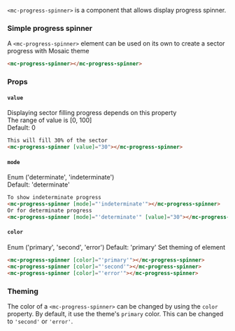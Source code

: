`<mc-progress-spinner>` is a component that allows display progress spinner.

### Simple progress spinner

A `<mc-progress-spinner>` element can be used on its own to create a sector progress with Mosaic theme

```html
<mc-progress-spinner></mc-progress-spinner>
```
<!-- example(progress-spinner-overview) -->

### Props

#### `value`
Displaying sector filling progress depends on this property  
The range of value is [0, 100]  
Default: 0

```html
This will fill 30% of the sector
<mc-progress-spinner [value]="30"></mc-progress-spinner>
```

#### `mode`
Enum ('determinate', 'indeterminate')  
Default: 'determinate'  

```html
To show indeterminate progress
<mc-progress-spinner [mode]="'indeterminate'"></mc-progress-spinner>
Or for determinate progress
<mc-progress-spinner [mode]="'determinate'" [value]="30"></mc-progress-spinner>
```
<!-- example(progress-spinner-indeterminate) -->

#### `color`
Enum ('primary', 'second', 'error')
Default: 'primary'
Set theming of element

```html
<mc-progress-spinner [color]="'primary'"></mc-progress-spinner>
<mc-progress-spinner [color]="'second'"></mc-progress-spinner>
<mc-progress-spinner [color]="'error'"></mc-progress-spinner>
```

### Theming
The color of a `<mc-progress-spinner>` can be changed by using the `color` property. By default, it
use the theme's `primary` color. This can be changed to `'second'` or `'error'`.
